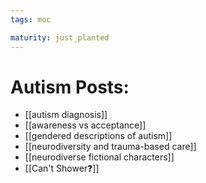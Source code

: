 ```yaml
---
tags: moc

maturity: just_planted
---
```


# Autism Posts:
- [[autism diagnosis]]
- [[awareness vs acceptance]]
- [[gendered descriptions of autism]]
- [[neurodiversity and trauma-based care]]
- [[neurodiverse fictional characters]]
- [[Can't Shower❓]]

